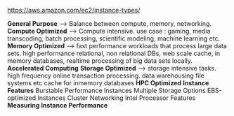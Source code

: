  https://aws.amazon.com/ec2/instance-types/

**General Purpose**
			--> Balance between compute, memory, networking.
**Compute Optimized**
			--> Compute intensive. use case : gaming, media transcoding, batch processing, 
				scientific modeling, machine learning etc.
**Memory Optimized**
			--> fast performance workloads that process large data sets. 
				high performance relational, non relational DBs, web scale cache, 
				in memory databases, 
				realtime processing of big data sets locally. 
**Accelerated Computing**
**Storage Optimized**
			--> storage intensive tasks. 
					high frequency online transaction processing. 
					data warehousing 
					file systems etc 
					cache for inmemory databases
**HPC Optimized**
**Instance Features**
	Burstable Performance Instances
	Multiple Storage Options
	EBS-optimized Instances
	Cluster Networking
	Intel Processor Features
**Measuring Instance Performance**

